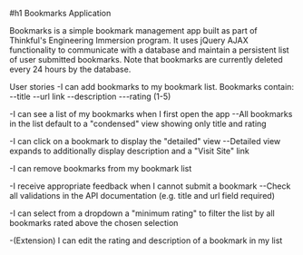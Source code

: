 
#h1 Bookmarks Application 

Bookmarks is a simple bookmark management app built as part of Thinkful's Engineering Immersion program. It uses jQuery AJAX functionality to communicate with a database and maintain a persistent list of user submitted bookmarks. Note that bookmarks are currently deleted every 24 hours by the database.

User stories
-I can add bookmarks to my bookmark list. Bookmarks contain: --title --url link --description ---rating (1-5)

-I can see a list of my bookmarks when I first open the app --All bookmarks in the list default to a "condensed" view showing only title and rating

-I can click on a bookmark to display the "detailed" view --Detailed view expands to additionally display description and a "Visit Site" link

-I can remove bookmarks from my bookmark list

-I receive appropriate feedback when I cannot submit a bookmark --Check all validations in the API documentation (e.g. title and url field required)

-I can select from a dropdown a "minimum rating" to filter the list by all bookmarks rated above the chosen selection

-(Extension) I can edit the rating and description of a bookmark in my list
